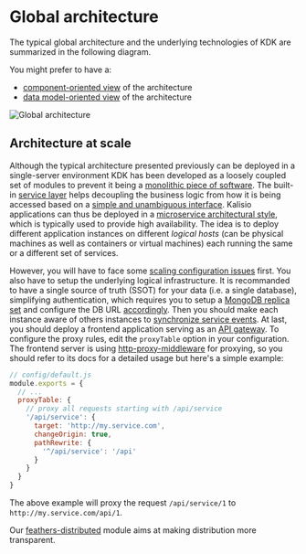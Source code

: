 # Global architecture

The typical global architecture and the underlying technologies of KDK are summarized in the following diagram.

You might prefer to have a:
* [component-oriented view](./COMPONENTS.MD) of the architecture
* [data model-oriented view](./DATAMODEL.MD) of the architecture

![Global architecture](https://rawgit.com/kalisio/kdk/master/images/Global%20Architecture%20Diagram.svg)

## Architecture at scale

Although the typical architecture presented previously can be deployed in a single-server environment KDK has been developed as a loosely coupled set of modules to prevent it being a [monolithic piece of software](http://whatis.techtarget.com/definition/monolithic-architecture). The built-in [service layer](https://docs.feathersjs.com/guides/about/philosophy.html#services) helps decoupling the business logic from how it is being accessed based on a [simple and unambiguous interface](https://docs.feathersjs.com/guides/about/philosophy.html#uniform-interfaces). Kalisio applications can thus be deployed in a [microservice architectural style](http://searchmicroservices.techtarget.com/definition/microservices), which is typically used to provide high availability. The idea is to deploy different application instances on different *logical hosts* (can be physical machines as well as containers or virtual machines) each running the same or a different set of services.

However, you will have to face some [scaling configuration issues](https://docs.feathersjs.com/guides/advanced/scaling.html) first. You also have to setup the underlying logical infrastructure. It is recommanded to have a single source of truth (SSOT) for your data (i.e. a single database), simplifying authentication, which requires you to setup a [MongoDB replica set](https://docs.mongodb.com/manual/tutorial/deploy-replica-set/) and configure the DB URL [accordingly](http://mongodb.github.io/node-mongodb-native/2.0/reference/connecting/connection-settings/). Then you should make each instance aware of others instances to [synchronize service events](https://github.com/feathersjs/feathers-sync). At last, you should deploy a frontend application serving as an [API gateway](http://microservices.io/patterns/apigateway.html). To configure the proxy rules, edit the `proxyTable` option in your configuration. The frontend server is using [http-proxy-middleware](https://github.com/chimurai/http-proxy-middleware) for proxying, so you should refer to its docs for a detailed usage but here's a simple example:

``` js
// config/default.js
module.exports = {
  // ...
  proxyTable: {
    // proxy all requests starting with /api/service
    '/api/service': {
      target: 'http://my.service.com',
      changeOrigin: true,
      pathRewrite: {
        '^/api/service': '/api'
      }
    }
  }
}
```

The above example will proxy the request `/api/service/1` to `http://my.service.com/api/1`.

Our [feathers-distributed](https://github.com/kalisio/feathers-distributed) module aims at making distribution more transparent.


